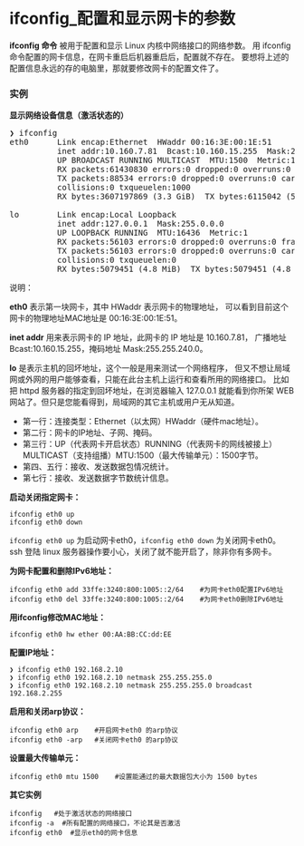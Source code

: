 # ifconfig_配置和显示网卡的参数

**ifconfig 命令** 被用于配置和显示 Linux 内核中网络接口的网络参数。
用 ifconfig 命令配置的网卡信息，在网卡重启后机器重启后，配置就不存在。
要想将上述的配置信息永远的存的电脑里，那就要修改网卡的配置文件了。

###  实例 

**显示网络设备信息（激活状态的）** 

<pre>
❯ ifconfig
eth0      Link encap:Ethernet  HWaddr 00:16:3E:00:1E:51  
          inet addr:10.160.7.81  Bcast:10.160.15.255  Mask:255.255.240.0
          UP BROADCAST RUNNING MULTICAST  MTU:1500  Metric:1
          RX packets:61430830 errors:0 dropped:0 overruns:0 frame:0
          TX packets:88534 errors:0 dropped:0 overruns:0 carrier:0
          collisions:0 txqueuelen:1000
          RX bytes:3607197869 (3.3 GiB)  TX bytes:6115042 (5.8 MiB)

lo        Link encap:Local Loopback  
          inet addr:127.0.0.1  Mask:255.0.0.0
          UP LOOPBACK RUNNING  MTU:16436  Metric:1
          RX packets:56103 errors:0 dropped:0 overruns:0 frame:0
          TX packets:56103 errors:0 dropped:0 overruns:0 carrier:0
          collisions:0 txqueuelen:0
          RX bytes:5079451 (4.8 MiB)  TX bytes:5079451 (4.8 MiB)
</pre>

说明：

**eth0** 表示第一块网卡，其中 HWaddr 表示网卡的物理地址，
可以看到目前这个网卡的物理地址MAC地址是 00:16:3E:00:1E:51。

**inet addr** 用来表示网卡的 IP 地址，此网卡的 IP 地址是 10.160.7.81，
广播地址 Bcast:10.160.15.255，掩码地址 Mask:255.255.240.0。

**lo** 是表示主机的回坏地址，这个一般是用来测试一个网络程序，
但又不想让局域网或外网的用户能够查看，只能在此台主机上运行和查看所用的网络接口。
比如把 httpd 服务器的指定到回坏地址，在浏览器输入 127.0.0.1 就能看到你所架 WEB 网站了。但只是您能看得到，局域网的其它主机或用户无从知道。

- 第一行：连接类型：Ethernet（以太网）HWaddr（硬件mac地址）。
- 第二行：网卡的IP地址、子网、掩码。
- 第三行：UP（代表网卡开启状态）RUNNING（代表网卡的网线被接上）MULTICAST（支持组播）MTU:1500（最大传输单元）：1500字节。
- 第四、五行：接收、发送数据包情况统计。
- 第七行：接收、发送数据字节数统计信息。

**启动关闭指定网卡：** 

```shell
ifconfig eth0 up
ifconfig eth0 down
```

`ifconfig eth0 up` 为启动网卡eth0，`ifconfig eth0 down` 为关闭网卡eth0。
ssh 登陆 linux 服务器操作要小心，关闭了就不能开启了，除非你有多网卡。

**为网卡配置和删除IPv6地址：** 

```shell
ifconfig eth0 add 33ffe:3240:800:1005::2/64    #为网卡eth0配置IPv6地址
ifconfig eth0 del 33ffe:3240:800:1005::2/64    #为网卡eth0删除IPv6地址
```

**用ifconfig修改MAC地址：** 

```shell
ifconfig eth0 hw ether 00:AA:BB:CC:dd:EE
```

**配置IP地址：** 

```shell
❯ ifconfig eth0 192.168.2.10
❯ ifconfig eth0 192.168.2.10 netmask 255.255.255.0
❯ ifconfig eth0 192.168.2.10 netmask 255.255.255.0 broadcast 192.168.2.255
```

**启用和关闭arp协议：** 

```shell
ifconfig eth0 arp    #开启网卡eth0 的arp协议
ifconfig eth0 -arp   #关闭网卡eth0 的arp协议
```

**设置最大传输单元：** 

```shell
ifconfig eth0 mtu 1500    #设置能通过的最大数据包大小为 1500 bytes
```

**其它实例**

```shell
ifconfig   #处于激活状态的网络接口
ifconfig -a  #所有配置的网络接口，不论其是否激活
ifconfig eth0  #显示eth0的网卡信息
```
